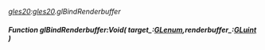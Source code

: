 _[gles20](../../modules/gles20/gles20-module.md):[gles20](../../modules/gles20/gles20-module.md).glBindRenderbuffer_
##### Function glBindRenderbuffer:Void( target_:[GLenum](../../modules/gles20/gles20-glenum.md),renderbuffer_:[GLuint](../../modules/gles20/gles20-gluint.md) )
